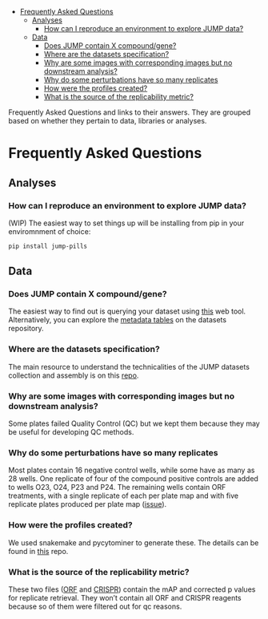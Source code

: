 - [Frequently Asked Questions](#Frequently%20Asked%20Questions)
  - [Analyses](#Analyses)
    - [How can I reproduce an environment to explore JUMP data?](#How%20can%20I%20reproduce%20an%20environment%20to%20explore%20JUMP%20data%3F)
  - [Data](#Data)
    - [Does JUMP contain X compound/gene?](#Does%20JUMP%20contain%20X%20compound%2Fgene%3F)
    - [Where are the datasets specification?](#Where%20are%20the%20datasets%20specification%3F)
    - [Why are some images with corresponding images but no downstream analysis?](#Why%20are%20some%20images%20with%20corresponding%20images%20but%20no%20downstream%20analysis%3F)
    - [Why do some perturbations have so many replicates](#Why%20do%20some%20perturbations%20have%20so%20many%20replicates)
    - [How were the profiles created?](#How%20were%20the%20profiles%20created%3F)
    - [What is the source of the replicability metric?](#What%20is%20the%20source%20of%20the%20replicability%20metric%3F)

Frequently Asked Questions and links to their answers. They are grouped based on whether they pertain to data, libraries or analyses.


<a id="Frequently%20Asked%20Questions"></a>

# Frequently Asked Questions


<a id="Analyses"></a>

## Analyses


<a id="How%20can%20I%20reproduce%20an%20environment%20to%20explore%20JUMP%20data%3F"></a>

### How can I reproduce an environment to explore JUMP data?

(WIP) The easiest way to set things up will be installing from pip in your enviromnment of choice:

```bash
pip install jump-pills
```


<a id="Data"></a>

## Data


<a id="Does%20JUMP%20contain%20X%20compound%2Fgene%3F"></a>

### Does JUMP contain X compound/gene?

The easiest way to find out is querying your dataset using [this](https://broad.io/babel) web tool. Alternatively, you can explore the [metadata tables](https://github.com/jump-cellpainting/datasets/tree/main/metadata) on the datasets repository.


<a id="Where%20are%20the%20datasets%20specification%3F"></a>

### Where are the datasets specification?

The main resource to understand the technicalities of the JUMP datasets collection and assembly is on this [repo](https://github.com/jump-cellpainting/datasets).


<a id="Why%20are%20some%20images%20with%20corresponding%20images%20but%20no%20downstream%20analysis%3F"></a>

### Why are some images with corresponding images but no downstream analysis?

Some plates failed Quality Control (QC) but we kept them because they may be useful for developing QC methods.


<a id="Why%20do%20some%20perturbations%20have%20so%20many%20replicates"></a>

### Why do some perturbations have so many replicates

Most plates contain 16 negative control wells, while some have as many as 28 wells. One replicate of four of the compound positive controls are added to wells O23, O24, P23 and P24. The remaining wells contain ORF treatments, with a single replicate of each per plate map and with five replicate plates produced per plate map ([issue](https://github.com/jump-cellpainting/megamap/issues/8#issuecomment-1413606031)).


<a id="How%20were%20the%20profiles%20created%3F"></a>

### How were the profiles created?

We used snakemake and pycytominer to generate these. The details can be found in [this](https://github.com/broadinstitute/jump-profiling-recipe) repo.


<a id="What%20is%20the%20source%20of%20the%20replicability%20metric%3F"></a>

### What is the source of the replicability metric?

These two files ([ORF](https://github.com/jump-cellpainting/2024_Chandrasekaran_Morphmap/blob/c47ad6c953d70eb9e6c9b671c5fe6b2c82600cfc/03.retrieve-annotations/output/phenotypic-activity-wellpos_cc_var_mad_outlier_featselect_sphering_harmony.csv.gz) and [CRISPR](https://github.com/jump-cellpainting/2024_Chandrasekaran_Morphmap/blob/c47ad6c953d70eb9e6c9b671c5fe6b2c82600cfc/03.retrieve-annotations/output/phenotypic-activity-wellpos_cc_var_mad_outlier_featselect_sphering_harmony_PCA_corrected.csv.gz)) contain the mAP and corrected p values for replicate retrieval. They won&rsquo;t contain all ORF and CRISPR reagents because so of them were filtered out for qc reasons.
